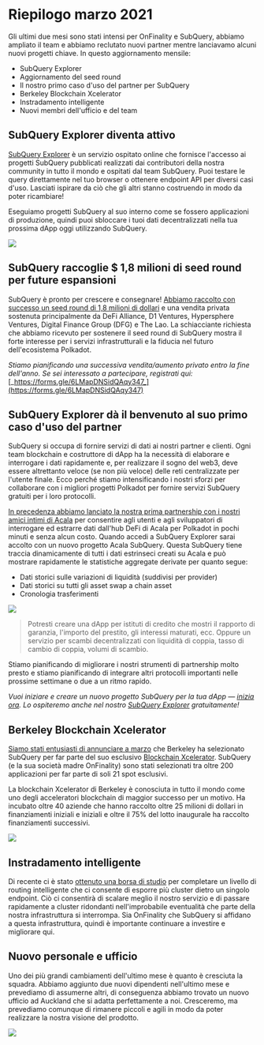 # Riepilogo marzo 2021

Gli ultimi due mesi sono stati intensi per OnFinality e SubQuery, abbiamo ampliato il team e abbiamo reclutato nuovi partner mentre lanciavamo alcuni nuovi progetti chiave. In questo aggiornamento mensile:

-   SubQuery Explorer
-   Aggiornamento del seed round
-   Il nostro primo caso d'uso del partner per SubQuery
-   Berkeley Blockchain Xcelerator
-   Instradamento intelligente
-   Nuovi membri dell'ufficio e del team

## SubQuery Explorer diventa attivo

[SubQuery Explorer](https://explorer.subquery.network/) è un servizio ospitato online che fornisce l'accesso ai progetti SubQuery pubblicati realizzati dai contributori della nostra community in tutto il mondo e ospitati dal team SubQuery. Puoi testare le query direttamente nel tuo browser o ottenere endpoint API per diversi casi d'uso. Lasciati ispirare da ciò che gli altri stanno costruendo in modo da poter ricambiare!

Eseguiamo progetti SubQuery al suo interno come se fossero applicazioni di produzione, quindi puoi sbloccare i tuoi dati decentralizzati nella tua prossima dApp oggi utilizzando SubQuery.


![](https://miro.medium.com/max/1400/1*GE-Y6XKNOkj_MKY4ZuM5oQ.png)

## **SubQuery raccoglie $ 1,8 milioni di seed round per future espansioni**

SubQuery è pronto per crescere e consegnare! [Abbiamo raccolto con successo un seed round di 1,8 milioni di dollari](https://subquery.medium.com/subquery-raises-1-8m-seed-round-for-future-expansion-3348c1f2a931) e una vendita privata sostenuta principalmente da DeFi Alliance, D1 Ventures, Hypersphere Ventures, Digital Finance Group (DFG) e The Lao. La schiacciante richiesta che abbiamo ricevuto per sostenere il seed round di SubQuery mostra il forte interesse per i servizi infrastrutturali e la fiducia nel futuro dell'ecosistema Polkadot.

_Stiamo pianificando una successiva vendita/aumento privato entro la fine dell'anno. Se sei interessato a partecipare, registrati qui:_ [_https://forms.gle/6LMapDNSidQAqy347_](https://forms.gle/6LMapDNSidQAqy347)

## **SubQuery Explorer dà il benvenuto al suo primo caso d'uso del partner**

SubQuery si occupa di fornire servizi di dati ai nostri partner e clienti. Ogni team blockchain e costruttore di dApp ha la necessità di elaborare e interrogare i dati rapidamente e, per realizzare il sogno del web3, deve essere altrettanto veloce (se non più veloce) delle reti centralizzate per l'utente finale. Ecco perché stiamo intensificando i nostri sforzi per collaborare con i migliori progetti Polkadot per fornire servizi SubQuery gratuiti per i loro protocolli.

[In precedenza abbiamo lanciato la nostra prima partnership con i nostri amici intimi di Acala](https://subquery.medium.com/subquery-integrates-acala-to-aggregate-and-serve-defi-data-to-polkadot-and-kusama-builders-fc9af6a7aae1) per consentire agli utenti e agli sviluppatori di interrogare ed estrarre dati dall'hub DeFi di Acala per Polkadot in pochi minuti e senza alcun costo. Quando accedi a SubQuery Explorer sarai accolto con un nuovo progetto Acala SubQuery. Questa SubQuery tiene traccia dinamicamente di tutti i dati estrinseci creati su Acala e può mostrare rapidamente le statistiche aggregate derivate per quanto segue:

-   Dati storici sulle variazioni di liquidità (suddivisi per provider)
-   Dati storici su tutti gli asset swap a chain asset
-   Cronologia trasferimenti

![](https://miro.medium.com/max/1400/0*LOig1jNfPTuVk73D)

> Potresti creare una dApp per istituti di credito che mostri il rapporto di garanzia, l'importo del prestito, gli interessi maturati, ecc. Oppure un servizio per scambi decentralizzati con liquidità di coppia, tasso di cambio di coppia, volumi di scambio.

Stiamo pianificando di migliorare i nostri strumenti di partnership molto presto e stiamo pianificando di integrare altri protocolli importanti nelle prossime settimane o due a un ritmo rapido.

_Vuoi iniziare e creare un nuovo progetto SubQuery per la tua dApp —_ [_inizia ora_](https://doc.subquery.network/quickstart.html)_. Lo ospiteremo anche nel nostro_ [_SubQuery Explorer_](https://subquery.medium.com/announcing-the-subquery-explorer-48c051483730) _gratuitamente!_

## **Berkeley Blockchain Xcelerator**

[Siamo stati entusiasti di annunciare a marzo](https://subquery.medium.com/subquery-joins-berkeleys-blockchain-xcelerator-7ea81f96af73) che Berkeley ha selezionato SubQuery per far parte del suo esclusivo [Blockchain Xcelerator](https://www.xcelerator.berkeley.edu/). SubQuery (e la sua società madre OnFinality) sono stati selezionati tra oltre 200 applicazioni per far parte di soli 21 spot esclusivi.

La blockchain Xcelerator di Berkeley è conosciuta in tutto il mondo come uno degli acceleratori blockchain di maggior successo per un motivo. Ha incubato oltre 40 aziende che hanno raccolto oltre 25 milioni di dollari in finanziamenti iniziali e iniziali e oltre il 75% del lotto inaugurale ha raccolto finanziamenti successivi.

![](https://miro.medium.com/max/1400/0*t-_mRJaTnGDQO-VI)

## **Instradamento intelligente**

Di recente ci è stato [ottenuto una borsa di studio](https://kusama.polkassembly.io/treasury/72) per completare un livello di routing intelligente che ci consente di esporre più cluster dietro un singolo endpoint. Ciò ci consentirà di scalare meglio il nostro servizio e di passare rapidamente a cluster ridondanti nell'improbabile eventualità che parte della nostra infrastruttura si interrompa. Sia OnFinality che SubQuery si affidano a questa infrastruttura, quindi è importante continuare a investire e migliorare qui.

## **Nuovo personale e ufficio**

Uno dei più grandi cambiamenti dell'ultimo mese è quanto è cresciuta la squadra. Abbiamo aggiunto due nuovi dipendenti nell'ultimo mese e prevediamo di assumerne altri, di conseguenza abbiamo trovato un nuovo ufficio ad Auckland che si adatta perfettamente a noi. Cresceremo, ma prevediamo comunque di rimanere piccoli e agili in modo da poter realizzare la nostra visione del prodotto.

![](https://miro.medium.com/max/1400/1*cJZxerXHfgVGu4-7h2xw4Q.jpeg)
